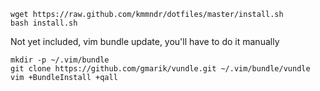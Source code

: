```
wget https://raw.github.com/kmmndr/dotfiles/master/install.sh
bash install.sh
```

Not yet included, vim bundle update, you'll have to do it manually
```
mkdir -p ~/.vim/bundle
git clone https://github.com/gmarik/vundle.git ~/.vim/bundle/vundle
vim +BundleInstall +qall
```
